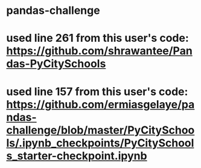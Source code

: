 # pandas-challenge
# used line 261 from this user's code: https://github.com/shrawantee/Pandas-PyCitySchools
# used line 157 from this user's code: https://github.com/ermiasgelaye/pandas-challenge/blob/master/PyCitySchools/.ipynb_checkpoints/PyCitySchools_starter-checkpoint.ipynb

